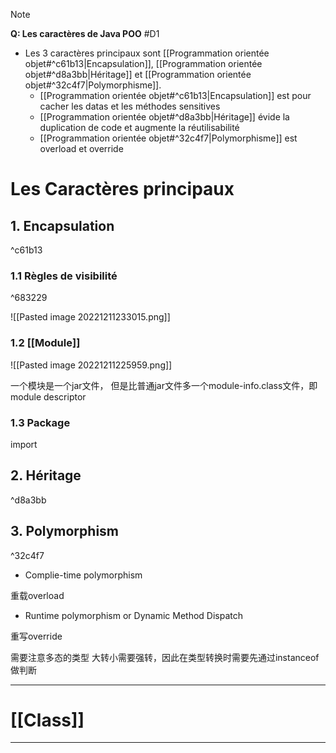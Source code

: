 
> [!note] 
> **Q: Les caractères de Java POO** #D1 
> 
> - Les 3 caractères principaux sont [[Programmation orientée objet#^c61b13|Encapsulation]], [[Programmation orientée objet#^d8a3bb|Héritage]] et [[Programmation orientée objet#^32c4f7|Polymorphisme]].
> 	- [[Programmation orientée objet#^c61b13|Encapsulation]] est pour cacher les datas et les méthodes sensitives
> 	- [[Programmation orientée objet#^d8a3bb|Héritage]] évide la duplication de code et augmente la réutilisabilité
> 	- [[Programmation orientée objet#^32c4f7|Polymorphisme]] est overload et override

# Les Caractères principaux 

## 1. Encapsulation

^c61b13

### 1.1 Règles de visibilité

^683229

![[Pasted image 20221211233015.png]]

### 1.2 [[Module]]

![[Pasted image 20221211225959.png]]

一个模块是一个jar文件， 但是比普通jar文件多一个module-info.class文件，即module descriptor

### 1.3 Package

import

## 2. Héritage

^d8a3bb

## 3. Polymorphism

^32c4f7

- Complie-time polymorphism

重载overload

- Runtime polymorphism or Dynamic Method Dispatch

重写override

需要注意多态的类型 大转小需要强转，因此在类型转换时需要先通过instanceof做判断


***

# [[Class]]

***


